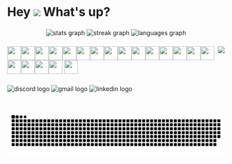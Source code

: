 <h1 align="left">Hey <img src="https://emojis.slackmojis.com/emojis/images/1577305505/7373/hand_wave.gif?1577305505" width="50" /> What's up?</h1>

###

<div align="center">
  <img src="https://github-readme-stats.vercel.app/api?username=linhnvh15vn&hide_title=false&hide_rank=false&show_icons=true&include_all_commits=true&count_private=true&disable_animations=false&theme=dracula&locale=en&hide_border=false" height="150" alt="stats graph"  />
  <img src="https://streak-stats.demolab.com?user=linhnvh15vn&locale=en&mode=daily&theme=dracula&hide_border=false&border_radius=5" height="150" alt="streak graph"  />
  <img src="https://github-readme-stats.vercel.app/api/top-langs?username=linhnvh15vn&locale=en&hide_title=false&layout=compact&card_width=320&langs_count=5&theme=dracula&hide_border=false" height="150" alt="languages graph"  />
</div>

###

<img align="right" height="150" src="https://cdn.svgporn.com/logos/react.svg"  />

###

<div align="left">
  <img align="left" src="https://cdn.svgporn.com/logos/javascript.svg" width="32" height="32" />
  <img align="left" src="https://cdn.svgporn.com/logos/typescript-icon.svg" width="32" height="32" />
  <img align="left" src="https://cdn.svgporn.com/logos/nextjs-icon.svg" width="32" height="32" />
  <img align="left" src="https://cdn.svgporn.com/logos/react.svg" width="32" height="32" />
  <img align="left" src="https://cdn.svgporn.com/logos/html-5.svg" width="32" height="32" />
  <img align="left" src="https://cdn.svgporn.com/logos/css-3.svg" width="32" height="32" />
  <img align="left" src="https://cdn.svgporn.com/logos/tailwindcss-icon.svg" width="32" height="32" />
  <img align="left" src="https://cdn.svgporn.com/logos/c-sharp.svg" width="32" height="32" />
  <img align="left" src="https://cdn.svgporn.com/logos/nodejs-icon.svg" width="32" height="32" />
  <img align="left" src="https://cdn.svgporn.com/logos/react-query-icon.svg" width="32" height="32" />
  <img align="left" src="https://cdn.svgporn.com/logos/visual-studio.svg" width="32" height="32" />
  <img align="left" src="https://cdn.svgporn.com/logos/visual-studio-code.svg" width="32" height="32" />
  <img align="left" src="https://cdn.svgporn.com/logos/postgresql.svg" width="32" height="32" />
  <img align="left" src="https://cdn.svgporn.com/logos/mongodb-icon.svg" width="32" height="32" />
  <img align="left" src="https://cdn.svgporn.com/logos/ant-design.svg" width="32" height="32" />
  <img align="left" src="https://cdn.svgporn.com/logos/zod.svg" width="32" height="32" />
  <img align="left" src="https://cdn.svgporn.com/logos/sass.svg" width="32" height="32" />
  <img align="left" src="https://cdn.svgporn.com/logos/pnpm.svg" width="32" height="32" />
  <img src="https://cdn.svgporn.com/logos/npm-icon.svg" width="32" height="32" />
  <img src="https://cdn.svgporn.com/logos/yarn.svg" width="32" height="32" />
</div>

###

<div align="left">
  <img src="https://img.shields.io/static/v1?message=Discord&logo=discord&label=&color=7289DA&logoColor=white&labelColor=&style=for-the-badge" height="35" alt="discord logo"  />
  <img src="https://img.shields.io/static/v1?message=Gmail&logo=gmail&label=&color=D14836&logoColor=white&labelColor=&style=for-the-badge" height="35" alt="gmail logo"  />
  <img src="https://img.shields.io/static/v1?message=LinkedIn&logo=linkedin&label=&color=0077B5&logoColor=white&labelColor=&style=for-the-badge" height="35" alt="linkedin logo"  />
</div>

###

<br clear="both">

<picture>
  <source media="(prefers-color-scheme: dark)" srcset="https://raw.githubusercontent.com/linhnvh15vn/linhnvh15vn/output/github-contribution-grid-snake-dark.svg">
  <source media="(prefers-color-scheme: light)" srcset="https://raw.githubusercontent.com/linhnvh15vn/linhnvh15vn/output/github-contribution-grid-snake.svg">
  <img alt="github contribution grid snake animation" src="https://raw.githubusercontent.com/linhnvh15vn/linhnvh15vn/output/github-contribution-grid-snake.svg">
</picture>

###
